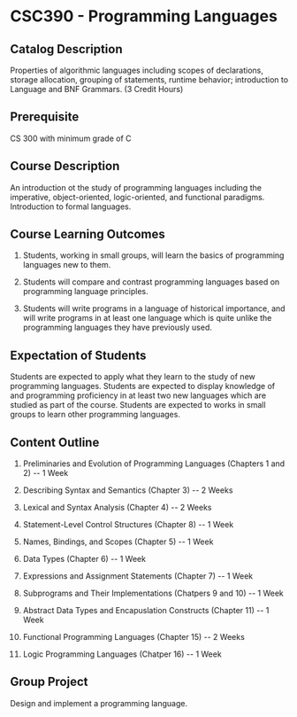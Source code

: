 # CSC390 - Programming Languages

## Catalog Description
Properties of algorithmic languages including scopes of declarations,
storage allocation, grouping of statements, runtime behavior; introduction
to Language and BNF Grammars. (3 Credit Hours)


## Prerequisite
CS 300 with minimum grade of C


## Course Description
An introduction ot the study of programming languages including the
imperative, object-oriented, logic-oriented, and functional paradigms.
Introduction to formal languages.


## Course Learning Outcomes
1. Students, working in small groups, will learn the basics of
   programming languages new to them.

2. Students will compare and contrast programming languages based on
   programming language principles.

3. Students will write programs in a language of historical importance, 
   and will write programs in at least one language which is quite
   unlike the programming languages they have previously used.


## Expectation of Students
Students are expected to apply what they learn to the study of new
programming languages.  Students are expected to display knowledge of
and programming proficiency in at least two new languages which are
studied as part of the course. Students are expected to works in small
groups to learn other programming languages.


## Content Outline
1. Preliminaries and Evolution of Programming Languages 
   (Chapters 1 and 2) -- 1 Week

2. Describing Syntax and Semantics
   (Chapter 3) --  2 Weeks

3. Lexical and Syntax Analysis
   (Chapter 4) -- 2 Weeks

4. Statement-Level Control Structures
   (Chapter 8) -- 1 Week

5. Names, Bindings, and Scopes
   (Chapter 5) -- 1 Week

6. Data Types
   (Chapter 6) -- 1 Week

7. Expressions and Assignment Statements
   (Chapter 7) -- 1 Week


8. Subprograms and Their Implementations 
   (Chatpers 9 and 10) -- 1 Week

9. Abstract Data Types and Encapuslation Constructs
   (Chapter 11) -- 1 Week

10. Functional Programming Languages
   (Chapter 15) -- 2 Weeks

11. Logic Programming Languages
   (Chatper 16) -- 1 Week

## Group Project
Design and implement a programming language.
